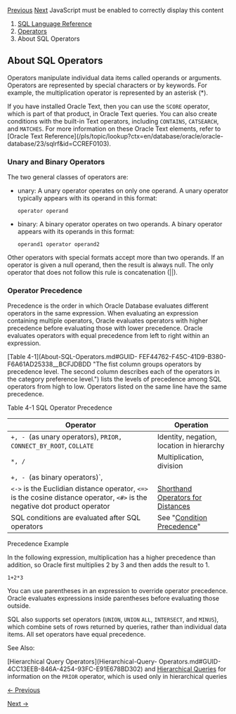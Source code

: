 [Previous](Operators.md) [Next](Arithmetic-Operators.md) JavaScript must
be enabled to correctly display this content

  1. [SQL Language Reference ](index.md)
  2. [ Operators](Operators.md)
  3. About SQL Operators

## About SQL Operators

Operators manipulate individual data items called operands or arguments.
Operators are represented by special characters or by keywords. For example,
the multiplication operator is represented by an asterisk (*).

If you have installed Oracle Text, then you can use the `SCORE` operator,
which is part of that product, in Oracle Text queries. You can also create
conditions with the built-in Text operators, including `CONTAINS`,
`CATSEARCH`, and `MATCHES`. For more information on these Oracle Text
elements, refer to [Oracle Text
Reference](/pls/topic/lookup?ctx=en/database/oracle/oracle-
database/23/sqlrf&id=CCREF0103).

### Unary and Binary Operators

The two general classes of operators are:

  * unary: A unary operator operates on only one operand. A unary operator typically appears with its operand in this format: 
    
        operator operand
    

  * binary: A binary operator operates on two operands. A binary operator appears with its operands in this format: 
    
        operand1 operator operand2
    

Other operators with special formats accept more than two operands. If an
operator is given a null operand, then the result is always null. The only
operator that does not follow this rule is concatenation (||).

### Operator Precedence

Precedence is the order in which Oracle Database evaluates different operators
in the same expression. When evaluating an expression containing multiple
operators, Oracle evaluates operators with higher precedence before evaluating
those with lower precedence. Oracle evaluates operators with equal precedence
from left to right within an expression.

[Table 4-1](About-SQL-Operators.md#GUID-
FEF44762-F45C-41D9-B380-F6A61AD25338__BCFJDBDD "The fist column groups
operators by precedence level. The second column describes each of the
operators in the category preference level.") lists the levels of precedence
among SQL operators from high to low. Operators listed on the same line have
the same precedence.

Table 4-1 SQL Operator Precedence

Operator | Operation  
---|---  
`+, - `(as unary operators), `PRIOR,` `CONNECT_BY_ROOT`, `COLLATE` |  Identity, negation, location in hierarchy  
`*, /` |  Multiplication, division  
`+, - `(as binary operators)`, ||` |  Addition, subtraction, concatenation  
`<->` is the Euclidian distance operator, `<=>` is the cosine distance operator, `<#>` is the negative dot product operator  |  [Shorthand Operators for Distances](vector_distance.md#GUID-BA4BCFB2-D905-43DC-87B0-E53522CF07B7__SECTION_OMN_LP1_2BC)  
SQL conditions are evaluated after SQL operators |  See "[Condition Precedence](About-SQL-Conditions.md#GUID-65B103FE-C00C-46A3-8173-A731DBF62C80)"  
  
Precedence Example

In the following expression, multiplication has a higher precedence than
addition, so Oracle first multiplies 2 by 3 and then adds the result to 1.

    
    
    1+2*3 
    

You can use parentheses in an expression to override operator precedence.
Oracle evaluates expressions inside parentheses before evaluating those
outside.

SQL also supports set operators (`UNION`, `UNION` `ALL`, `INTERSECT`, and
`MINUS`), which combine sets of rows returned by queries, rather than
individual data items. All set operators have equal precedence.

See Also:

[Hierarchical Query Operators](Hierarchical-Query-
Operators.md#GUID-4CC13EEB-846A-4254-93FC-E91E678BD302) and [Hierarchical
Queries](Hierarchical-Queries.md#GUID-0118DF1D-B9A9-41EB-8556-C6E7D6A5A84E)
for information on the `PRIOR` operator, which is used only in hierarchical
queries


[← Previous](About-SQL-Operators.md)

[Next →](Arithmetic-Operators.md)
